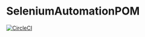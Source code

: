 # SeleniumAutomationPOM
[![CircleCI](https://circleci.com/gh/NVKPAVANKUMAR/SeleniumAutomationPOM.svg?style=svg)](https://circleci.com/gh/NVKPAVANKUMAR/SeleniumAutomationPOM)
